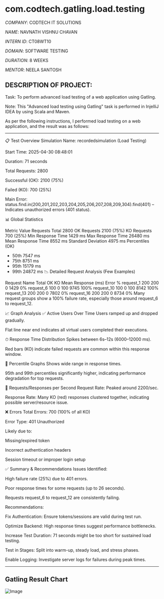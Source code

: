 # com.codtech.gatling.load.testing

*COMPANY*: CODTECH IT SOLUTIONS

*NAME*: NAVNATH VISHNU CHAVAN

*INTERN ID*: CT08WT10

*DOMAIN*: SOFTWARE TESTING

*DURATION*: 8 WEEKS

*MENTOR*: NEELA SANTOSH

## DESCRIPTION OF PROJECT:

Task: To perform advanced load testing of a web application using Gatling.

Note: This "Advanced load testing using Gatling" task is performed in InjelliJ IDEA by using 
Scala and Maven.

As per the following instructions, I performed load testing on a web application, and the result was as follows:

---

📋 Test Overview
Simulation Name: recordedsimulation (Load Testing)

Start Time: 2025-04-30 08:48:01

Duration: 71 seconds

Total Requests: 2800

Successful (OK): 2100 (75%)

Failed (KO): 700 (25%)

Main Error: status.find.in(200,201,202,203,204,205,206,207,208,209,304).find(401) – Indicates unauthorized errors (401 status).

📊 Global Statistics

Metric	Value
Requests Total	2800
OK Requests	2100 (75%)
KO Requests	700 (25%)
Min Response Time	1429 ms
Max Response Time	26480 ms
Mean Response Time	8552 ms
Standard Deviation	4975 ms
Percentiles (OK)	
- 50th	7547 ms
- 75th	8751 ms
- 95th	15179 ms
- 99th	24872 ms
📉 Detailed Request Analysis (Few Examples)

Request Name	Total	OK	KO	Mean Response (ms)	Error %
request_1	200	200	0	1429	0%
request_6	100	0	100	9745	100%
request_10	100	0	100	8142	100%
request_13	200	200	0	7802	0%
request_16	200	200	0	8734	0%
Many request groups show a 100% failure rate, especially those around request_6 to request_12.

📈 Graph Analysis
✅ Active Users Over Time
Users ramped up and dropped gradually.

Flat line near end indicates all virtual users completed their executions.

⏱ Response Time Distribution
Spikes between 6s–12s (6000–12000 ms).

Red bars (KO) indicate failed requests are common within this response window.

📐 Percentile Graphs
Shows wide range in response times.

95th and 99th percentiles significantly higher, indicating performance degradation for top requests.

🔄 Requests/Responses per Second
Request Rate: Peaked around 2200/sec.

Response Rate: Many KO (red) responses clustered together, indicating possible server/resource issue.

❌ Errors
Total Errors: 700 (100% of all KO)

Error Type: 401 Unauthorized

Likely due to:

Missing/expired token

Incorrect authentication headers

Session timeout or improper login setup

✅ Summary & Recommendations
Issues Identified:

High failure rate (25%) due to 401 errors.

Poor response times for some requests (up to 26 seconds).

Requests request_6 to request_12 are consistently failing.

Recommendations:

Fix Authentication: Ensure tokens/sessions are valid during test run.

Optimize Backend: High response times suggest performance bottlenecks.

Increase Test Duration: 71 seconds might be too short for sustained load testing.

Test in Stages: Split into warm-up, steady load, and stress phases.

Enable Logging: Investigate server logs for failures during peak times.

---

## Gatling Result Chart
![Image](https://github.com/user-attachments/assets/3f6dd4b8-f37f-462f-9629-ed6b2450ac92)
